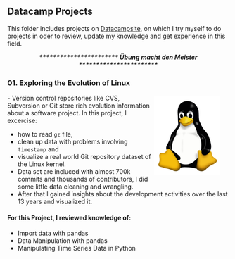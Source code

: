 ## Datacamp Projects

This folder includes projects on [Datacampsite](https://www.datacamp.com/projects/), on which I try myself to do projects in oder to review, update my knowledge and get experience in this field. 


<p style='text-align: center;'> <b><i> *********************** Übung macht den Meister *********************** </i> </b>

</p>


### 01. Exploring the Evolution of Linux
<p><a href="https://commons.wikimedia.org/wiki/File:Tux.svg">
<img align="right" style="float: right;margin:5px 20px 5px 1px" width="150px" src="./img/tux.png" alt="Tux - the Linux mascot"/>
</a></p>

<p>
- Version control repositories like CVS, Subversion or Git store rich evolution information about a software project. In this project, I excercise:
    
   - how to read `gz` file, 
   - clean up data with problems involving `timestamp` and 
   - visualize a real world Git repository dataset of the Linux kernel. 
- Data set are incluced with almost 700k commits and thousands of contributors, I did some little data cleaning and wrangling. 
- After that I gained insights about the development activities over the last 13 years and visualized it.

#### For this Project, I reviewed knowledge of: 
- Import data with pandas
- Data Manipulation with pandas
- Manipulating Time Series Data in Python

</p>


 



